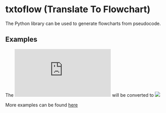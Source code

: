 # txtoflow (Translate To Flowchart)

The Python library can be used to generate flowcharts from pseudocode.

## Examples

The ![code](https://github.com/KrishKasula/txtoflow/blob/master/examples/sample3.c?raw=true) will be converted to ![](https://github.com/KrishKasula/txtoflow/blob/master/examples/sample3.jpg)

More examples can be found [here](https://github.com/KrishKasula/txtoflow/tree/master/examples)
